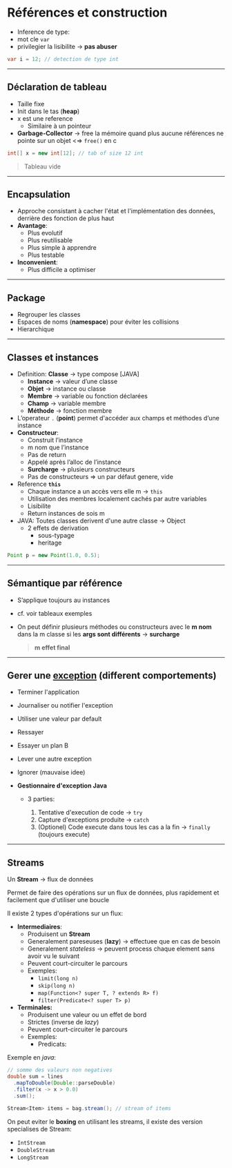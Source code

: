 # Références et construction

- Inference de type:
- mot cle `var`
- privilegier la lisibilite $\rightarrow$ **pas abuser**

```java
var i = 12; // detection de type int
```

---

## Déclaration de tableau

- Taille fixe
- Init dans le tas (**heap**)
- x est une reference
  - Similaire à un pointeur
- **Garbage-Collector** $\rightarrow$ free la mémoire quand plus aucune références ne pointe sur un objet <$\Rightarrow$ `free()` en c

```java
int[] x = new int[12]; // tab of size 12 int
```

> Tableau vide

---

## **Encapsulation**

- Approche consistant à cacher l'état et l'implémentation des données, derrière des fonction de plus haut
- **Avantage**:
  - Plus evolutif
  - Plus reutilisable
  - Plus simple à apprendre
  - Plus testable
- **Inconvenient**:
  - Plus difficile a optimiser

---

## Package

- Regrouper les classes
- Espaces de noms (**namespace**) pour éviter les collisions
- Hierarchique

---

## Classes et instances

- Definition: **Classe** $\rightarrow$ type compose [JAVA]
  - **Instance** $\rightarrow$ valeur d’une classe
  - **Objet** $\rightarrow$ instance ou classe
  - **Membre** $\rightarrow$ variable ou fonction déclarées
  - **Champ** $\rightarrow$ variable membre
  - **Méthode** $\rightarrow$ fonction membre
- L’operateur `.` (**point**) permet d'accéder aux champs et méthodes d’une instance
- **Constructeur**:
  - Construit l’instance
  - m nom que l’instance
  - Pas de return
  - Appelé après l’alloc de l’instance
  - **Surcharge** $\rightarrow$ plusieurs constructeurs
  - Pas de constructeurs $\Rightarrow$ un par défaut genere, vide
- Reference **`this`**
  - Chaque instance a un accès vers elle m $\rightarrow$ `this`
  - Utilisation des membres localement cachés par autre variables
  - Lisibilite
  - Return instances de sois m
- JAVA: Toutes classes derivent d'une autre classe $\rightarrow$ Object
  - 2 effets de derivation
    - sous-typage
    - heritage

```java
Point p = new Point(1.0, 0.5);
```

---

## Sémantique par référence

- S’applique toujours au instances
- cf. voir tableaux exemples

- On peut définir plusieurs méthodes ou constructeurs avec le **m nom** dans la m classe si les **args sont différents** $\rightarrow$ **surcharge**

  > **m effet final**

---

## Gerer une [exception](polymorphismeInterfaces.md) (different comportements)

- Terminer l'application
- Journaliser ou notifier l'exception
- Utiliser une valeur par default
- Ressayer
- Essayer un plan B
- Lever une autre exception
- Ignorer (mauvaise idee)

- **Gestionnaire d'exception Java**

  - 3 parties:

    1. Tentative d'execution de code $\rightarrow$ `try`
    2. Capture d'exceptions produite $\rightarrow$ `catch`
    3. (Optionel) Code execute dans tous les cas a la fin $\rightarrow$ `finally` (toujours execute)

---

## Streams

Un **Stream** $\rightarrow$ flux de données

Permet de faire des opérations sur un flux de données, plus rapidement et facilement que d'utiliser une boucle

Il existe 2 types d'opérations sur un flux:

- **Intermediaires**:
  - Produisent un **Stream**
  - Generalement pareseuses (**lazy**) $\rightarrow$ effectuee que en cas de besoin
  - Generalement _stateless_ $\rightarrow$ peuvent process chaque element sans avoir vu le suivant
  - Peuvent court-circuiter le parcours
  - Exemples:
    - `limit(long n)`
    - `skip(long n)`
    - `map(Function<? super T, ? extends R> f)`
    - `filter(Predicate<? super T> p)`
- **Terminales:**
  - Produisent une valeur ou un effet de bord
  - Strictes (inverse de _lazy_)
  - Peuvent court-circuiter le parcours
  - Exemples:
    - Predicats:

Exemple en _java_:

```java
// somme des valeurs non negatives
double sum = lines
  .mapToDouble(Double::parseDouble)
  .filter(x -> x > 0.0)
  .sum();

Stream<Item> items = bag.stream(); // stream of items
```

On peut eviter le **boxing** en utilisant les streams, il existe des version specialises de Stream:

- `IntStream`
- `DoubleStream`
- `LongStream`
